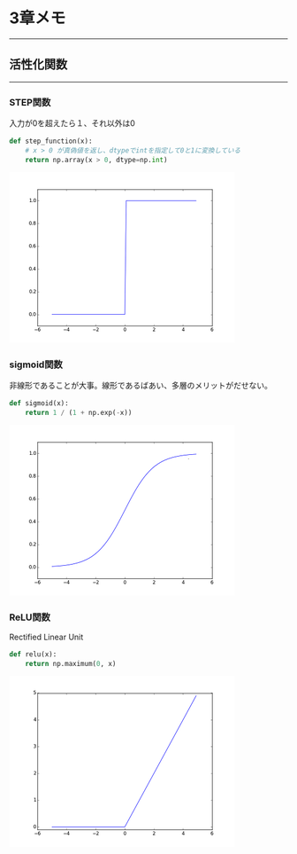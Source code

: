 # 3章メモ
---
## 活性化関数
---
### STEP関数
入力が0を超えたら１、それ以外は0

```python
def step_function(x):
    # x > 0 が真偽値を返し、dtypeでintを指定して0と1に変換している
    return np.array(x > 0, dtype=np.int)
```

![step関数](./step.png "step関数")

### sigmoid関数
非線形であることが大事。線形であるばあい、多層のメリットがだせない。

```python
def sigmoid(x):
    return 1 / (1 + np.exp(-x))
```

![sigmoid関数](./sigmoid.png "sigmoid関数")

### ReLU関数
Rectified Linear Unit  

```python
def relu(x):
    return np.maximum(0, x)
```

![ReLU関数](./relu.png "ReLU関数")
